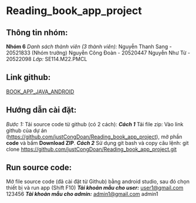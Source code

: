 # Reading_book_app_project
## Thông tin nhóm:
**Nhóm 6**
*Danh sách thành viên (3 thành viên):*
Nguyễn Thanh Sang - 20521833 (Nhóm trưởng)
Nguyễn Công Đoàn - 20520447
Nguyễn Như Từ - 20522098
*Lớp:* SE114.M22.PMCL 
## Link github:
[BOOK_APP_JAVA_ANDROID](https://github.com/justCongDoan/Reading_book_app_project)
## Hướng dẫn cài đặt:
*Bước 1:* Tải source code từ github (có 2 cách):
***Cách 1*** Tải file zip: 
Vào link github của dự án (https://github.com/justCongDoan/Reading_book_app_project), mở phần **code** và bấm **Download ZIP**.
***Cách 2*** 
Sử dụng git bash và copy câu lệnh: git clone https://github.com/justCongDoan/Reading_book_app_project.git
## Run source code: 
Mở file source code (đã cài đặt từ Github) bằng android studio, sau đó chọn thiết bị và run app (Shift F10)
***Tài khoản mẫu cho user:***
user1@gmail.com
123456
***Tài khoản mẫu cho admin:*** 
admin1@gmail.com
admin1
